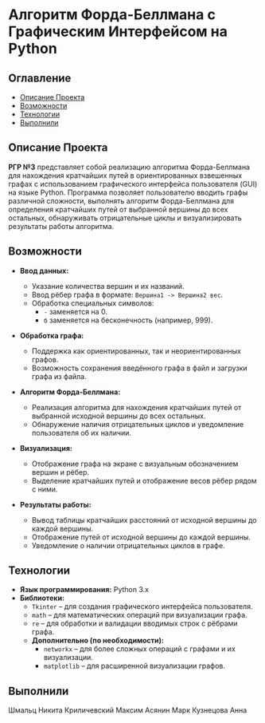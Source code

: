 # Алгоритм Форда-Беллмана с Графическим Интерфейсом на Python

## Оглавление

- [Описание Проекта](#описание-проекта)
- [Возможности](#возможности)
- [Технологии](#технологии)
- [Выполнили](#выполнили)

## Описание Проекта

**РГР №3** представляет собой реализацию алгоритма Форда-Беллмана для нахождения кратчайших путей в ориентированных взвешенных графах с использованием графического интерфейса пользователя (GUI) на языке Python. Программа позволяет пользователю вводить графы различной сложности, выполнять алгоритм Форда-Беллмана для определения кратчайших путей от выбранной вершины до всех остальных, обнаруживать отрицательные циклы и визуализировать результаты работы алгоритма.

## Возможности

- **Ввод данных:**
  - Указание количества вершин и их названий.
  - Ввод рёбер графа в формате: `Вершина1 -> Вершина2 вес`.
  - Обработка специальных символов:
    - `-` заменяется на 0.
    - `б` заменяется на бесконечность (например, 999).

- **Обработка графа:**
  - Поддержка как ориентированных, так и неориентированных графов.
  - Возможность сохранения введённого графа в файл и загрузки графа из файла.

- **Алгоритм Форда-Беллмана:**
  - Реализация алгоритма для нахождения кратчайших путей от выбранной исходной вершины до всех остальных.
  - Обнаружение наличия отрицательных циклов и уведомление пользователя об их наличии.

- **Визуализация:**
  - Отображение графа на экране с визуальным обозначением вершин и рёбер.
  - Выделение кратчайших путей и отображение весов рёбер рядом с ними.

- **Результаты работы:**
  - Вывод таблицы кратчайших расстояний от исходной вершины до каждой вершины.
  - Отображение путей от исходной вершины до каждой вершины.
  - Уведомление о наличии отрицательных циклов в графе.

## Технологии

- **Язык программирования:** Python 3.x
- **Библиотеки:**
  - `Tkinter` – для создания графического интерфейса пользователя.
  - `math` – для математических операций при визуализации графа.
  - `re` – для обработки и валидации вводимых строк с рёбрами графа.
  - **Дополнительно (по необходимости):**
    - `networkx` – для более сложных операций с графами и их визуализации.
    - `matplotlib` – для расширенной визуализации графов.

## Выполнили
Шмальц Никита 
Криличевский Максим
Асянин Марк
Кузнецова Анна
